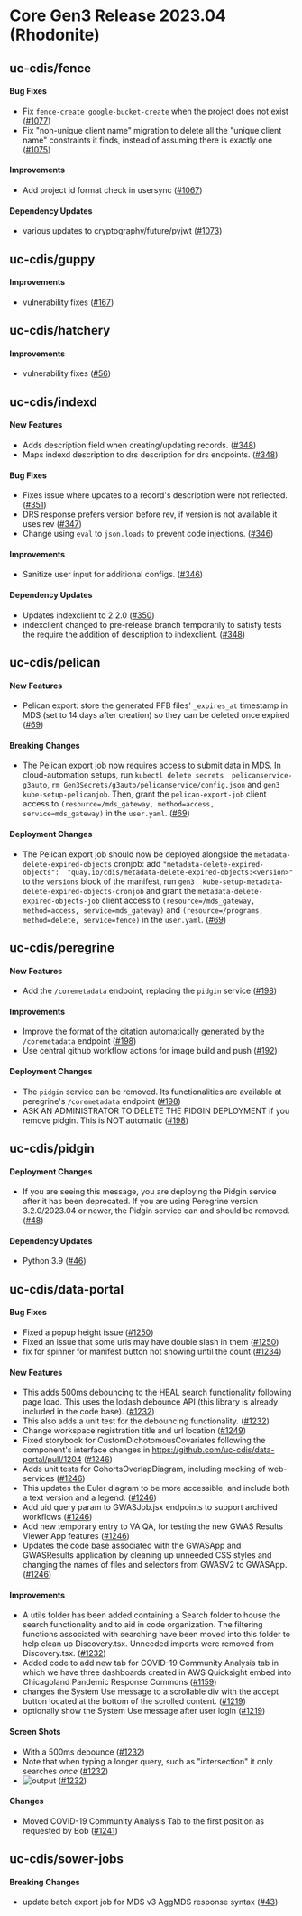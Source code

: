 # Core Gen3 Release 2023.04 (Rhodonite)

## uc-cdis/fence

#### Bug Fixes
  - Fix `fence-create google-bucket-create` when the project does not exist 
    ([#1077](https://github.com/uc-cdis/fence/pull/1077))
  - Fix "non-unique client name" migration to delete all the "unique client 
    name" constraints it finds, instead of assuming there is exactly one 
    ([#1075](https://github.com/uc-cdis/fence/pull/1075))

#### Improvements
  - Add project id format check in usersync ([#1067](https://github.com/uc-cdis/fence/pull/1067)) 

#### Dependency Updates
  - various updates to cryptography/future/pyjwt ([#1073](https://github.com/uc-cdis/fence/pull/1073)) 

## uc-cdis/guppy

#### Improvements
  - vulnerability fixes ([#167](https://github.com/uc-cdis/guppy/pull/167))

## uc-cdis/hatchery

#### Improvements
  - vulnerability fixes ([#56](https://github.com/uc-cdis/hatchery/pull/56))

## uc-cdis/indexd

#### New Features
  - Adds description field when creating/updating records. ([#348](https://github.com/uc-cdis/indexd/pull/348)) 
  - Maps indexd description to drs description for drs endpoints. ([#348](https://github.com/uc-cdis/indexd/pull/348)) 

#### Bug Fixes
  - Fixes issue where updates to a record's description were not reflected. 
    ([#351](https://github.com/uc-cdis/indexd/pull/351))
  - DRS response prefers version before rev, if version is not available it 
    uses rev ([#347](https://github.com/uc-cdis/indexd/pull/347))
  - Change using `eval` to `json.loads` to prevent code injections. ([#346](https://github.com/uc-cdis/indexd/pull/346)) 

#### Improvements
  - Sanitize user input for additional configs. ([#346](https://github.com/uc-cdis/indexd/pull/346)) 

#### Dependency Updates
  - Updates indexclient to 2.2.0 ([#350](https://github.com/uc-cdis/indexd/pull/350)) 
  - indexclient changed to pre-release branch temporarily to satisfy tests the 
    require the addition of description to indexclient. ([#348](https://github.com/uc-cdis/indexd/pull/348)) 

## uc-cdis/pelican

#### New Features
  - Pelican export: store the generated PFB files' `_expires_at` timestamp in 
    MDS (set to 14 days after creation) so they can be deleted once expired 
    ([#69](https://github.com/uc-cdis/pelican/pull/69))

#### Breaking Changes
  - The Pelican export job now requires access to submit data in MDS. In 
    cloud-automation setups, run `kubectl delete secrets 
    pelicanservice-g3auto`, `rm Gen3Secrets/g3auto/pelicanservice/config.json` 
    and `gen3 kube-setup-pelicanjob`. Then, grant the `pelican-export-job` 
    client access to `(resource=/mds_gateway, method=access, 
    service=mds_gateway)` in the `user.yaml`. ([#69](https://github.com/uc-cdis/pelican/pull/69)) 

#### Deployment Changes
  - The Pelican export job should now be deployed alongside the 
    `metadata-delete-expired-objects` cronjob: add 
    `"metadata-delete-expired-objects": 
    "quay.io/cdis/metadata-delete-expired-objects:<version>"` to the `versions` 
    block of the manifest, run `gen3 
    kube-setup-metadata-delete-expired-objects-cronjob` and grant the 
    `metadata-delete-expired-objects-job` client access to 
    `(resource=/mds_gateway, method=access, service=mds_gateway)` and 
    `(resource=/programs, method=delete, service=fence)` in the `user.yaml`. 
    ([#69](https://github.com/uc-cdis/pelican/pull/69))

## uc-cdis/peregrine

#### New Features
  - Add the `/coremetadata` endpoint, replacing the `pidgin` service ([#198](https://github.com/uc-cdis/peregrine/pull/198)) 

#### Improvements
  - Improve the format of the citation automatically generated by the 
    `/coremetadata` endpoint ([#198](https://github.com/uc-cdis/peregrine/pull/198)) 
  - Use central github workflow actions for image build and push ([#192](https://github.com/uc-cdis/peregrine/pull/192)) 

#### Deployment Changes
  - The `pidgin` service can be removed. Its functionalities are available at 
    peregrine's `/coremetadata` endpoint ([#198](https://github.com/uc-cdis/peregrine/pull/198)) 
  - ASK AN ADMINISTRATOR TO DELETE THE PIDGIN DEPLOYMENT if you remove pidgin. 
    This is NOT automatic ([#198](https://github.com/uc-cdis/peregrine/pull/198)) 

## uc-cdis/pidgin

#### Deployment Changes
  - If you are seeing this message, you are deploying the Pidgin service after 
    it has been deprecated. If you are using Peregrine version 3.2.0/2023.04 or 
    newer, the Pidgin service can and should be removed. ([#48](https://github.com/uc-cdis/pidgin/pull/48)) 

#### Dependency Updates
  - Python 3.9 ([#46](https://github.com/uc-cdis/pidgin/pull/46))

## uc-cdis/data-portal

#### Bug Fixes
  - Fixed a popup height issue ([#1250](https://github.com/uc-cdis/data-portal/pull/1250)) 
  - Fixed an issue that some urls may have double slash in them ([#1250](https://github.com/uc-cdis/data-portal/pull/1250)) 
  - fix for spinner for manifest button not showing until the count ([#1234](https://github.com/uc-cdis/data-portal/pull/1234)) 

#### New Features
  - This adds 500ms debouncing to the HEAL search functionality following page 
    load. This uses the lodash debounce API (this library is already included 
    in the code base). ([#1232](https://github.com/uc-cdis/data-portal/pull/1232)) 
  - This also adds a unit test for the debouncing functionality. ([#1232](https://github.com/uc-cdis/data-portal/pull/1232)) 
  - Change workspace registration title and url location ([#1249](https://github.com/uc-cdis/data-portal/pull/1249)) 
  - Fixed storybook for CustomDichotomousCovariates following the component's 
    interface changes in https://github.com/uc-cdis/data-portal/pull/1204 
    ([#1246](https://github.com/uc-cdis/data-portal/pull/1246))
  - Adds unit tests for CohortsOverlapDiagram, including mocking of 
    web-services ([#1246](https://github.com/uc-cdis/data-portal/pull/1246))
  - This updates the Euler diagram to be more accessible, and include both a 
    text version and a legend. ([#1246](https://github.com/uc-cdis/data-portal/pull/1246)) 
  - Add uid query param to GWASJob.jsx endpoints to support archived workflows 
    ([#1246](https://github.com/uc-cdis/data-portal/pull/1246))
  - Add new temporary entry to VA QA, for testing the new GWAS Results Viewer 
    App features ([#1246](https://github.com/uc-cdis/data-portal/pull/1246))
  - Updates the code base associated with the GWASApp and GWASResults 
    application by cleaning up unneeded CSS styles and changing the names of 
    files and selectors from GWASV2 to GWASApp. ([#1246](https://github.com/uc-cdis/data-portal/pull/1246)) 

#### Improvements
  - A utils folder has been added containing a Search folder to house the 
    search functionality and to aid in code organization. The filtering 
    functions associated with searching have been moved into this folder to 
    help clean up Discovery.tsx. Unneeded imports were removed from 
    Discovery.tsx. ([#1232](https://github.com/uc-cdis/data-portal/pull/1232))
  - Added code to add new tab for COVID-19 Community Analysis tab in which we 
    have three dashboards created in AWS Quicksight embed into Chicagoland 
    Pandemic Response Commons ([#1159](https://github.com/uc-cdis/data-portal/pull/1159)) 
  - changes the System Use message to a scrollable div with the accept button 
    located at the bottom of the scrolled content. ([#1219](https://github.com/uc-cdis/data-portal/pull/1219)) 
  - optionally show the System Use message after user login ([#1219](https://github.com/uc-cdis/data-portal/pull/1219)) 

#### Screen Shots
  - With a 500ms debounce ([#1232](https://github.com/uc-cdis/data-portal/pull/1232)) 
  - Note that when typing a longer query, such as "intersection" it only 
    searches _once_ ([#1232](https://github.com/uc-cdis/data-portal/pull/1232))
  - ![output](https://user-images.githubusercontent.com/113449836/218203865-cb472065-e475-4093-b61e-54c2958a711a.gif)
    ([#1232](https://github.com/uc-cdis/data-portal/pull/1232))

#### Changes
  - Moved COVID-19 Community Analysis Tab to the first position as requested by 
    Bob ([#1241](https://github.com/uc-cdis/data-portal/pull/1241))

## uc-cdis/sower-jobs

#### Breaking Changes
  - update batch export job for MDS v3 AggMDS response syntax ([#43](https://github.com/uc-cdis/sower-jobs/pull/43)) 

